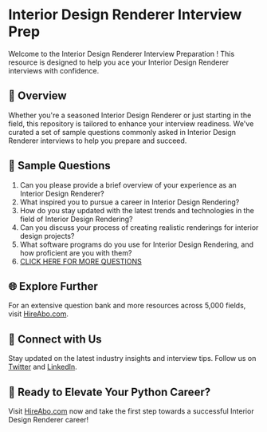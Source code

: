 # Interior Design Renderer Interview Prep

Welcome to the Interior Design Renderer Interview Preparation ! This resource is designed to help you ace your Interior Design Renderer interviews with confidence.

## 🚀 Overview

Whether you're a seasoned Interior Design Renderer or just starting in the field, this repository is tailored to enhance your interview readiness. We've curated a set of sample questions commonly asked in Interior Design Renderer interviews to help you prepare and succeed.

## 📝 Sample Questions

1. Can you please provide a brief overview of your experience as an Interior Design Renderer?
2. What inspired you to pursue a career in Interior Design Rendering?
3. How do you stay updated with the latest trends and technologies in the field of Interior Design Rendering?
4. Can you discuss your process of creating realistic renderings for interior design projects?
5. What software programs do you use for Interior Design Rendering, and how proficient are you with them?
6. [CLICK HERE FOR MORE QUESTIONS](https://hireabo.com/job/6_2_17/Interior%20Design%20Renderer)

## 🌐 Explore Further

For an extensive question bank and more resources across 5,000 fields, visit [HireAbo.com](https://www.hireabo.com).

## 📱 Connect with Us

Stay updated on the latest industry insights and interview tips. Follow us on [Twitter](https://twitter.com/hireabo) and [LinkedIn](https://www.linkedin.com/in/hire-abo-3609972a8/).

## 🚀 Ready to Elevate Your Python Career?

Visit [HireAbo.com](https://www.hireabo.com) now and take the first step towards a successful Interior Design Renderer career!